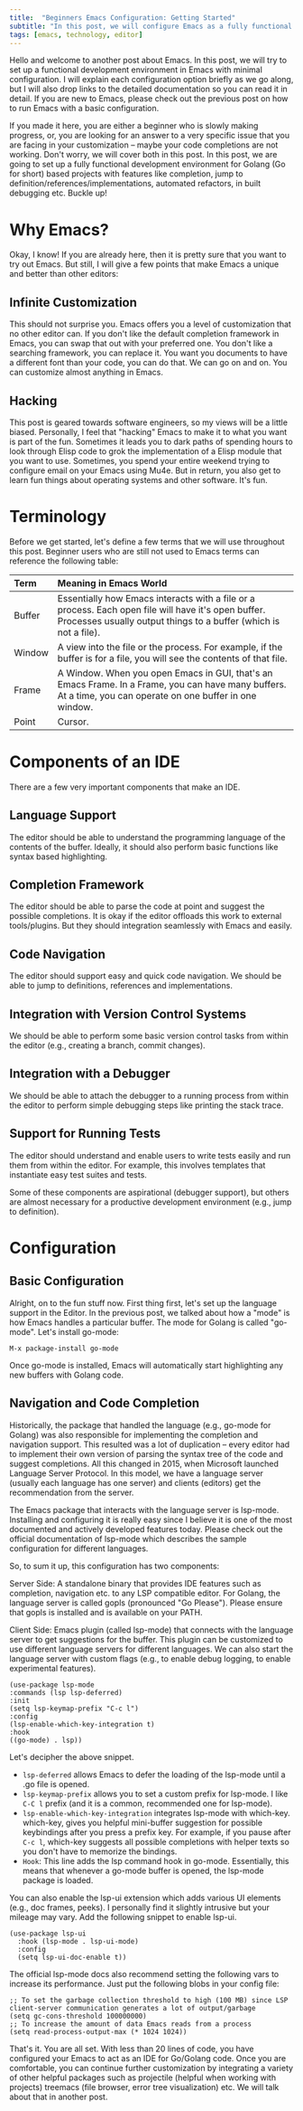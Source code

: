```yaml
---
title:  "Beginners Emacs Configuration: Getting Started"
subtitle: "In this post, we will configure Emacs as a fully functional Golang IDE"
tags: [emacs, technology, editor]
---
```


Hello and welcome to another post about Emacs. In this post, we will try to set up a functional development environment in Emacs with minimal configuration. I will explain each configuration option briefly as we go along, but I will also drop links to the detailed documentation so you can read it in detail. If you are new to Emacs, please check out the previous post on how to run Emacs with a basic configuration.

If you made it here, you are either a beginner who is slowly making progress, or, you are looking for an answer to a very specific issue that you are facing in your customization – maybe your code completions are not working. Don't worry, we will cover both in this post. In this post, we are going to set up a fully functional development environment for Golang (Go for short) based projects with features like completion, jump to definition/references/implementations, automated refactors, in built debugging etc. Buckle up!

# Why Emacs?
Okay, I know! If you are already here, then it is pretty sure that you want to try out Emacs. But still, I will give a few points that make Emacs a unique and better than other editors:

## Infinite Customization

This should not surprise you. Emacs offers you a level of customization that no other editor can. If you don't like the default completion framework in Emacs, you can swap that out with your preferred one. You don't like a searching framework, you can replace it. You want you documents to have a different font than your code, you can do that. We can go on and on. You can customize almost anything in Emacs.

## Hacking

This post is geared towards software engineers, so my views will be a little biased. Personally, I feel that "hacking" Emacs to make it to what you want is part of the fun. Sometimes it leads you to dark paths of spending hours to look through Elisp code to grok the implementation of a Elisp module that you want to use. Sometimes, you spend your entire weekend trying to configure email on your Emacs using Mu4e. But in return, you also get to learn fun things about operating systems and other software. It's fun.

# Terminology

Before we get started, let's define a few terms that we will use throughout this post. Beginner users who are still not used to Emacs terms can reference the following table:

| Term   | Meaning in Emacs World                                                                                                                                                  |
|:-------|:------------------------------------------------------------------------------------------------------------------------------------------------------------------------|
| Buffer | Essentially how Emacs interacts with a file or a process. Each open file will have it's open buffer. Processes usually output things to a buffer (which is not a file). |
| Window | A view into the file or the process. For example, if the buffer is for a file, you will see the contents of that file.                                                  |
| Frame  | A Window. When you open Emacs in GUI, that's an Emacs Frame. In a Frame, you can have many buffers. At a time, you can operate on one buffer in one window.             |
| Point  | Cursor.                                                                                                                                                                        |

# Components of an IDE

There are a few very important components that make an IDE.

## Language Support

The editor should be able to understand the programming language of the contents of the buffer. Ideally, it should also perform basic functions like syntax based highlighting.

## Completion Framework

The editor should be able to parse the code at point and suggest the possible completions. It is okay if the editor offloads this work to external tools/plugins. But they should integration seamlessly with Emacs and easily.

## Code Navigation

The editor should support easy and quick code navigation. We should be able to jump to definitions, references and implementations.

## Integration with Version Control Systems

We should be able to perform some basic version control tasks from within the editor (e.g., creating a branch, commit changes).

## Integration with a Debugger

We should be able to attach the debugger to a running process from within the editor to perform simple debugging steps like printing the stack trace.

## Support for Running Tests

The editor should understand and enable users to write tests easily and run them from within the editor. For example, this involves templates that instantiate easy test suites and tests.

Some of these components are aspirational (debugger support), but others are almost necessary for a productive development environment (e.g., jump to definition).

# Configuration

## Basic Configuration

Alright, on to the fun stuff now. First thing first, let's set up the language support in the Editor. In the previous post, we talked about how a "mode" is how Emacs handles a particular buffer. The mode for Golang is called "go-mode". Let's install go-mode:

``` shell
M-x package-install go-mode
```

Once go-mode is installed, Emacs will automatically start highlighting any new buffers with Golang code.

## Navigation and Code Completion

Historically, the package that handled the language (e.g., go-mode for Golang) was also responsible for implementing the completion and navigation support. This resulted was a lot of duplication – every editor had to implement their own version of parsing the syntax tree of the code and suggest completions. All this changed in 2015, when Microsoft launched Language Server Protocol. In this model, we have a language server (usually each language has one server) and clients (editors) get the recommendation from the server.

The Emacs package that interacts with the language server is lsp-mode. Installing and configuring it is really easy since I believe it is one of the most documented and actively developed features today. Please check out the official documentation of lsp-mode which describes the sample configuration for different languages.

So, to sum it up, this configuration has two components:

Server Side: A standalone binary that provides IDE features such as completion, navigation etc. to any LSP compatible editor. For Golang, the language server is called gopls (pronounced "Go Please"). Please ensure that gopls is installed and is available on your PATH.

Client Side: Emacs plugin (called lsp-mode) that connects with the language server to get suggestions for the buffer. This plugin can be customized to use different language servers for different languages. We can also start the language server with custom flags (e.g., to enable debug logging, to enable experimental features). 

``` emacs-lisp
(use-package lsp-mode
:commands (lsp lsp-deferred)
:init
(setq lsp-keymap-prefix "C-c l")
:config
(lsp-enable-which-key-integration t)
:hook
((go-mode) . lsp))
```

Let's decipher the above snippet.

- `lsp-deferred` allows Emacs to defer the loading of the lsp-mode until a .go file is opened.
- `lsp-keymap-prefix` allows you to set a custom prefix for lsp-mode. I like `C-C l` prefix (and it is a common, recommended one for lsp-mode).
- `lsp-enable-which-key-integration` integrates lsp-mode with which-key. which-key, gives you helpful mini-buffer suggestion for possible keybindings after you press a prefix key. For example, if you pause after `C-c l`, which-key suggests all possible completions with helper texts so you don't have to memorize the bindings.
- `Hook`: This line adds the lsp command hook in go-mode. Essentially, this means that whenever a go-mode buffer is opened, the lsp-mode package is loaded.

You can also enable the lsp-ui extension which adds various UI elements (e.g., doc frames, peeks). I personally find it slightly intrusive but your mileage may vary. Add the following snippet to enable lsp-ui.

``` emacs-lisp
(use-package lsp-ui
  :hook (lsp-mode . lsp-ui-mode)
  :config
  (setq lsp-ui-doc-enable t))
```

The official lsp-mode docs also recommend setting the following vars to increase its performance. Just put the following blobs in your config file:

``` emacs-lisp
;; To set the garbage collection threshold to high (100 MB) since LSP client-server communication generates a lot of output/garbage
(setq gc-cons-threshold 100000000)
;; To increase the amount of data Emacs reads from a process
(setq read-process-output-max (* 1024 1024)) 
```

That's it. You are all set. With less than 20 lines of code, you have configured your Emacs to act as an IDE for Go/Golang code. Once you are comfortable, you can continue further customization by integrating a variety of other helpful packages such as projectile (helpful when working with projects) treemacs (file browser, error tree visualization) etc. We will talk about that in another post.
